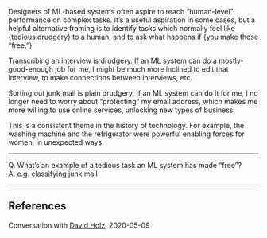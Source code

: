 Designers of ML-based systems often aspire to reach “human-level” performance on complex tasks. It’s a useful aspiration in some cases, but a helpful alternative framing is to identify tasks which normally feel like {tedious drudgery} to a human, and to ask what happens if {you make those “free.”}

Transcribing an interview is drudgery. If an ML system can do a mostly-good-enough job for me, I might be much more inclined to edit that interview, to make connections between interviews, etc.

Sorting out junk mail is plain drudgery. If an ML system can do it for me, I no longer need to worry about “protecting” my email address, which makes me more willing to use online services, unlocking new types of business.

This is a consistent theme in the history of technology. For example, the washing machine and the refrigerator were powerful enabling forces for women, in unexpected ways.

---

Q. What’s an example of a tedious task an ML system has made “free”?  
A. e.g. classifying junk mail

---

## References

Conversation with [David Holz](https://notes.andymatuschak.org/zQbwXAXz6A7zQFVaUFxNV8S), 2020-05-09